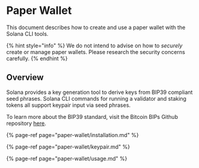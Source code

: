 # Paper Wallet

This document describes how to create and use a paper wallet with the Solana CLI
tools.

{% hint style="info" %}
We do not intend to advise on how to *securely* create or manage paper wallets.
Please research the security concerns carefully.
{% endhint %}

## Overview

Solana provides a key generation tool to derive keys from BIP39 compliant seed
phrases. Solana CLI commands for running a validator and staking tokens all
support keypair input via seed phrases.

To learn more about the BIP39 standard, visit the Bitcoin BIPs Github repository
[here](https://github.com/bitcoin/bips/blob/master/bip-0039.mediawiki).

{% page-ref page="paper-wallet/installation.md" %}

{% page-ref page="paper-wallet/keypair.md" %}

{% page-ref page="paper-wallet/usage.md" %}
